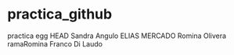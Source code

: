 # practica_github
practica egg
 HEAD
Sandra Angulo
ELIAS MERCADO
Romina Olivera
ramaRomina
Franco Di Laudo
